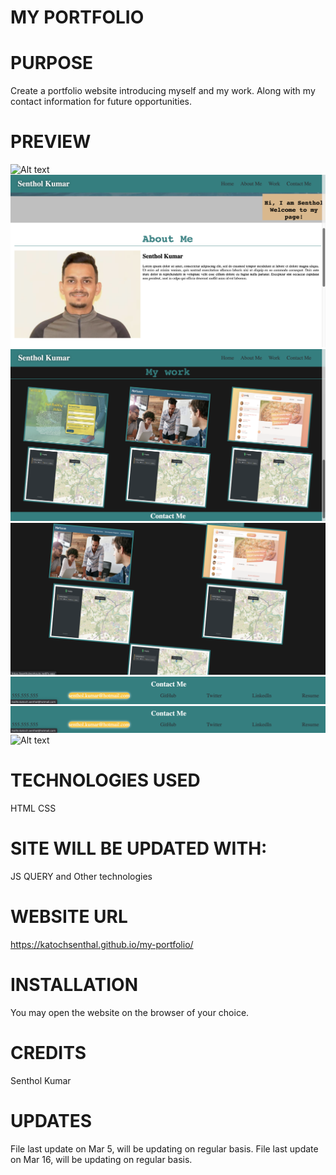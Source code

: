 # MY PORTFOLIO

# PURPOSE

Create a portfolio website introducing myself and my work. Along with my contact information for future opportunities.

# PREVIEW

![Alt text](assets/screenshots/1.png)
![Alt text](assets/screenshots/2.png)
![Alt text](assets/screenshots/3.png)
![Alt text](assets/screenshots/4.png)
![Alt text](assets/screenshots/5.png)
![Alt text](assets/screenshots/5.png)
![Alt text](assets/screenshots/musicSlayer.png)

# TECHNOLOGIES USED

HTML
CSS

# SITE WILL BE UPDATED WITH:

JS
QUERY
and Other technologies

# WEBSITE URL

https://katochsenthal.github.io/my-portfolio/

# INSTALLATION

You may open the website on the browser of your choice.

# CREDITS

Senthol Kumar

# UPDATES

File last update on Mar 5, will be updating on regular basis.
File last update on Mar 16, will be updating on regular basis.
